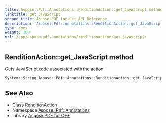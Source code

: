 ```yaml
---
title: Aspose::Pdf::Annotations::RenditionAction::get_JavaScript method
linktitle: get_JavaScript
second_title: Aspose.PDF for C++ API Reference
description: 'Aspose::Pdf::Annotations::RenditionAction::get_JavaScript method. Gets JavaScript code associated with the action in C++.'
type: docs
weight: 100
url: /cpp/aspose.pdf.annotations/renditionaction/get_javascript/
---
```

## RenditionAction::get_JavaScript method


Gets JavaScript code associated with the action.

```cpp
System::String Aspose::Pdf::Annotations::RenditionAction::get_JavaScript()
```

## See Also

* Class [RenditionAction](../)
* Namespace [Aspose::Pdf::Annotations](../../)
* Library [Aspose.PDF for C++](../../../)
